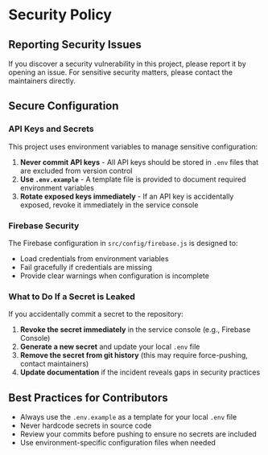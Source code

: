 # Security Policy

## Reporting Security Issues

If you discover a security vulnerability in this project, please report it by opening an issue. For sensitive security matters, please contact the maintainers directly.

## Secure Configuration

### API Keys and Secrets

This project uses environment variables to manage sensitive configuration:

1. **Never commit API keys** - All API keys should be stored in `.env` files that are excluded from version control
2. **Use `.env.example`** - A template file is provided to document required environment variables
3. **Rotate exposed keys immediately** - If an API key is accidentally exposed, revoke it immediately in the service console

### Firebase Security

The Firebase configuration in `src/config/firebase.js` is designed to:
- Load credentials from environment variables
- Fail gracefully if credentials are missing
- Provide clear warnings when configuration is incomplete

### What to Do If a Secret is Leaked

If you accidentally commit a secret to the repository:

1. **Revoke the secret immediately** in the service console (e.g., Firebase Console)
2. **Generate a new secret** and update your local `.env` file
3. **Remove the secret from git history** (this may require force-pushing, contact maintainers)
4. **Update documentation** if the incident reveals gaps in security practices

## Best Practices for Contributors

- Always use the `.env.example` as a template for your local `.env` file
- Never hardcode secrets in source code
- Review your commits before pushing to ensure no secrets are included
- Use environment-specific configuration files when needed
